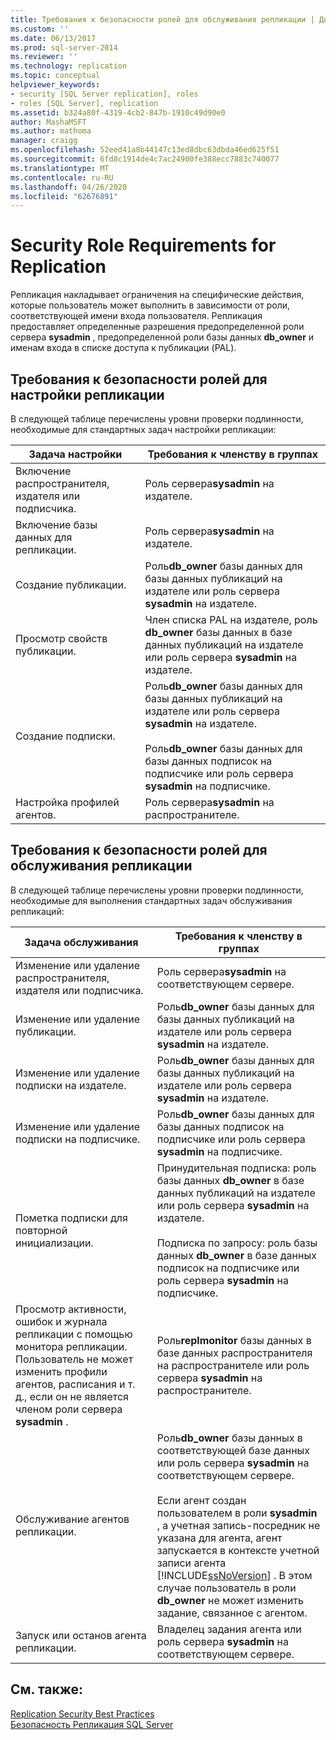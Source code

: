 ```yaml
---
title: Требования к безопасности ролей для обслуживания репликации | Документация Майкрософт
ms.custom: ''
ms.date: 06/13/2017
ms.prod: sql-server-2014
ms.reviewer: ''
ms.technology: replication
ms.topic: conceptual
helpviewer_keywords:
- security [SQL Server replication], roles
- roles [SQL Server], replication
ms.assetid: b324a80f-4319-4cb2-847b-1910c49d90e0
author: MashaMSFT
ms.author: mathoma
manager: craigg
ms.openlocfilehash: 52eed41a8b44147c13ed8dbc63dbda46ed625f51
ms.sourcegitcommit: 6fd8c1914de4c7ac24900fe388ecc7883c740077
ms.translationtype: MT
ms.contentlocale: ru-RU
ms.lasthandoff: 04/26/2020
ms.locfileid: "62676891"
---
```

# <a name="security-role-requirements-for-replication"></a>Security Role Requirements for Replication
  Репликация накладывает ограничения на специфические действия, которые пользователь может выполнить в зависимости от роли, соответствующей имени входа пользователя. Репликация предоставляет определенные разрешения предопределенной роли сервера **sysadmin** , предопределенной роли базы данных **db_owner** и именам входа в списке доступа к публикации (PAL).  
  
## <a name="security-role-requirements-for-replication-setup"></a>Требования к безопасности ролей для настройки репликации  
 В следующей таблице перечислены уровни проверки подлинности, необходимые для стандартных задач настройки репликации:  
  
|Задача настройки|Требования к членству в группах|  
|----------------|----------------------------|  
|Включение распространителя, издателя или подписчика.|Роль сервера**sysadmin** на издателе.|  
|Включение базы данных для репликации.|Роль сервера**sysadmin** на издателе.|  
|Создание публикации.|Роль**db_owner** базы данных для базы данных публикаций на издателе или роль сервера **sysadmin** на издателе.|  
|Просмотр свойств публикации.|Член списка PAL на издателе, роль **db_owner** базы данных в базе данных публикаций на издателе или роль сервера **sysadmin** на издателе.|  
|Создание подписки.|Роль**db_owner** базы данных для базы данных публикаций на издателе или роль сервера **sysadmin** на издателе.<br /><br /> Роль**db_owner** базы данных для базы данных подписок на подписчике или роль сервера **sysadmin** на подписчике.|  
|Настройка профилей агентов.|Роль сервера**sysadmin** на распространителе.|  
  
## <a name="security-role-requirements-for-replication-maintenance"></a>Требования к безопасности ролей для обслуживания репликации  
 В следующей таблице перечислены уровни проверки подлинности, необходимые для выполнения стандартных задач обслуживания репликаций:  
  
|Задача обслуживания|Требования к членству в группах|  
|----------------------|----------------------------|  
|Изменение или удаление распространителя, издателя или подписчика.|Роль сервера**sysadmin** на соответствующем сервере.|  
|Изменение или удаление публикации.|Роль**db_owner** базы данных для базы данных публикаций на издателе или роль сервера **sysadmin** на издателе.|  
|Изменение или удаление подписки на издателе.|Роль**db_owner** базы данных для базы данных публикаций на издателе или роль сервера **sysadmin** на издателе.|  
|Изменение или удаление подписки на подписчике.|Роль**db_owner** базы данных для базы данных подписок на подписчике или роль сервера **sysadmin** на подписчике.|  
|Пометка подписки для повторной инициализации.|Принудительная подписка: роль базы данных **db_owner** в базе данных публикаций на издателе или роль сервера **sysadmin** на издателе.<br /><br /> Подписка по запросу: роль базы данных **db_owner** в базе данных подписок на подписчике или роль сервера **sysadmin** на подписчике.|  
|Просмотр активности, ошибок и журнала репликации с помощью монитора репликации. Пользователь не может изменить профили агентов, расписания и т. д., если он не является членом роли сервера **sysadmin** .|Роль**replmonitor** базы данных в базе данных распространителя на распространителе или роль сервера **sysadmin** на распространителе.|  
|Обслуживание агентов репликации.|Роль**db_owner** базы данных в соответствующей базе данных или роль сервера **sysadmin** на соответствующем сервере.<br /><br /> Если агент создан пользователем в роли **sysadmin** , а учетная запись-посредник не указана для агента, агент запускается в контексте учетной записи агента [!INCLUDE[ssNoVersion](../../../includes/ssnoversion-md.md)] . В этом случае пользователь в роли **db_owner** не может изменить задание, связанное с агентом.|  
|Запуск или останов агента репликации.|Владелец задания агента или роль сервера **sysadmin** на соответствующем сервере.|  
  
## <a name="see-also"></a>См. также:  
 [Replication Security Best Practices](replication-security-best-practices.md)   
 [Безопасность Репликация SQL Server](view-and-modify-replication-security-settings.md)  
  
  
